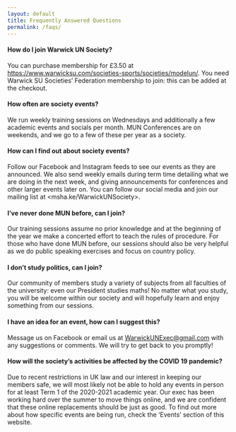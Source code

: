 ```yaml
---
layout: default
title: Frequently Answered Questions
permalink: /faqs/
---
```

#### How do I join Warwick UN Society?

You can purchase membership for £3.50 at <https://www.warwicksu.com/societies-sports/societies/modelun/>. You need Warwick SU Societies’ Federation membership to join: this can be added at the checkout.

#### How often are society events?

We run weekly training sessions on Wednesdays and additionally a few academic events and socials per month. MUN Conferences are on weekends, and we go to a few of these per year as a society.

#### How can I find out about society events?

Follow our Facebook and Instagram feeds to see our events as they are announced. We also send weekly emails during term time detailing what we are doing in the next week, and giving announcements for conferences and other larger events later on.
You can follow our social media and join our mailing list at <msha.ke/WarwickUNSociety>.

#### I’ve never done MUN before, can I join?

Our training sessions assume no prior knowledge and at the beginning of the year we make a concerted effort to teach the rules of procedure. For those who have done MUN before, our sessions should also be very helpful as we do public speaking exercises and focus on country policy.                                                                                                                                                                 

#### I don’t study politics, can I join?

Our community of members study a variety of subjects from all faculties of the university: even our President studies maths! No matter what you study, you will be welcome within our society and will hopefully learn and enjoy something from our sessions.

#### I have an idea for an event, how can I suggest this?

Message us on Facebook or email us at <WarwickUNExec@gmail.com> with any suggestions or comments. We will try to get back to you promptly!

#### How will the society’s activities be affected by the COVID 19 pandemic?

Due to recent restrictions in UK law and our interest in keeping our members safe, we will most likely not be able to hold any events in person for at least Term 1 of the 2020-2021 academic year. Our exec has been working hard over the summer to move things online, and we are confident that these online replacements should be just as good. To find out more about how specific events are being run, check the ‘Events’ section of this website.
